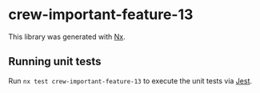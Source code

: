 # crew-important-feature-13

This library was generated with [Nx](https://nx.dev).

## Running unit tests

Run `nx test crew-important-feature-13` to execute the unit tests via [Jest](https://jestjs.io).
